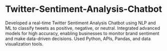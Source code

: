 # Twitter-Sentiment-Analysis-Chatbot
Developed a real-time Twitter Sentiment Analysis Chatbot using NLP and ML to classify tweets as positive, negative, or neutral. Integrated advanced models for high accuracy, enabling businesses to monitor brand sentiment and make data-driven decisions. Used Python, APIs, Pandas, and data visualization tools.
